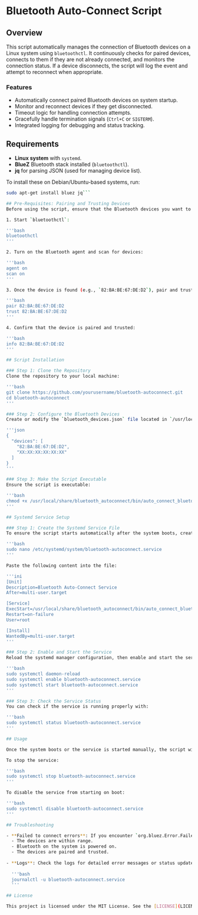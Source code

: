 
# Bluetooth Auto-Connect Script

## Overview

This script automatically manages the connection of Bluetooth devices on a Linux system using `bluetoothctl`. It continuously checks for paired devices, connects to them if they are not already connected, and monitors the connection status. If a device disconnects, the script will log the event and attempt to reconnect when appropriate.

### Features
- Automatically connect paired Bluetooth devices on system startup.
- Monitor and reconnect devices if they get disconnected.
- Timeout logic for handling connection attempts.
- Gracefully handle termination signals (`Ctrl+C` or `SIGTERM`).
- Integrated logging for debugging and status tracking.

## Requirements

- **Linux system** with `systemd`.
- **BlueZ** Bluetooth stack installed (`bluetoothctl`).
- **jq** for parsing JSON (used for managing device list).
  
To install these on Debian/Ubuntu-based systems, run:

```bash
sudo apt-get install bluez jq```

## Pre-Requisites: Pairing and Trusting Devices
Before using the script, ensure that the Bluetooth devices you want to auto-connect are paired and trusted. You can do this using `bluetoothctl`:

1. Start `bluetoothctl`:

'''bash
bluetoothctl
'''

2. Turn on the Bluetooth agent and scan for devices:

'''bash
agent on
scan on
'''

3. Once the device is found (e.g., `82:BA:BE:67:DE:D2`), pair and trust it:

'''bash
pair 82:BA:BE:67:DE:D2
trust 82:BA:BE:67:DE:D2
'''

4. Confirm that the device is paired and trusted:

'''bash
info 82:BA:BE:67:DE:D2
'''

## Script Installation

### Step 1: Clone the Repository
Clone the repository to your local machine:

'''bash
git clone https://github.com/yourusername/bluetooth-autoconnect.git
cd bluetooth-autoconnect
'''

### Step 2: Configure the Bluetooth Devices
Create or modify the `bluetooth_devices.json` file located in `/usr/local/share/bluetooth_autoconnect/bluetooth_devices.json`. Add the MAC addresses of the Bluetooth devices you want to auto-connect:

'''json
{
  "devices": [
    "82:BA:BE:67:DE:D2",
    "XX:XX:XX:XX:XX:XX"
  ]
}
'''

### Step 3: Make the Script Executable
Ensure the script is executable:

'''bash
chmod +x /usr/local/share/bluetooth_autoconnect/bin/auto_connect_bluetooth.sh
'''

## Systemd Service Setup

### Step 1: Create the Systemd Service File
To ensure the script starts automatically after the system boots, create a systemd service file:

'''bash
sudo nano /etc/systemd/system/bluetooth-autoconnect.service
'''

Paste the following content into the file:

'''ini
[Unit]
Description=Bluetooth Auto-Connect Service
After=multi-user.target

[Service]
ExecStart=/usr/local/share/bluetooth_autoconnect/bin/auto_connect_bluetooth.sh
Restart=on-failure
User=root

[Install]
WantedBy=multi-user.target
'''

### Step 2: Enable and Start the Service
Reload the systemd manager configuration, then enable and start the service:

'''bash
sudo systemctl daemon-reload
sudo systemctl enable bluetooth-autoconnect.service
sudo systemctl start bluetooth-autoconnect.service
'''

### Step 3: Check the Service Status
You can check if the service is running properly with:

'''bash
sudo systemctl status bluetooth-autoconnect.service
'''

## Usage

Once the system boots or the service is started manually, the script will continuously monitor and attempt to connect to the Bluetooth devices listed in the `bluetooth_devices.json` file.

To stop the service:

'''bash
sudo systemctl stop bluetooth-autoconnect.service
'''

To disable the service from starting on boot:

'''bash
sudo systemctl disable bluetooth-autoconnect.service
'''

## Troubleshooting

- **Failed to connect errors**: If you encounter `org.bluez.Error.Failed` or connection timeouts, ensure that:
  - The devices are within range.
  - Bluetooth on the system is powered on.
  - The devices are paired and trusted.
  
- **Logs**: Check the logs for detailed error messages or status updates:
  
  '''bash
  journalctl -u bluetooth-autoconnect.service
  '''

## License

This project is licensed under the MIT License. See the [LICENSE](LICENSE) file for more details.
